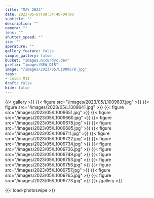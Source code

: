 ```yaml
---
title: "MAY 2023"
date: 2023-05-07T09:34:40-04:00
subtitle: ""
description: ""
camera: ""
lens: ""
shutter_speed: ""
iso: ""
aperature: ""
gallery_feature: false
simple_gallery: false
bucket: "images.mccurdyc.dev"
prefix: "images/NEW_DIR"
image: "/images/2023/05/L1009678.jpg"
tags:
- Leica M11
draft: false
hide: false
---
```


{{< gallery >}}
  {{< figure src="/images/2023/05/L1009637.jpg" >}}
  {{< figure src="/images/2023/05/L1009641.jpg" >}}
  {{< figure src="/images/2023/05/L1009651.jpg" >}}
  {{< figure src="/images/2023/05/L1009660.jpg" >}}
  {{< figure src="/images/2023/05/L1009678.jpg" >}}
  {{< figure src="/images/2023/05/L1009685.jpg" >}}
  {{< figure src="/images/2023/05/L1009711.jpg" >}}
  {{< figure src="/images/2023/05/L1009722.jpg" >}}
  {{< figure src="/images/2023/05/L1009734.jpg" >}}
  {{< figure src="/images/2023/05/L1009736.jpg" >}}
  {{< figure src="/images/2023/05/L1009749.jpg" >}}
  {{< figure src="/images/2023/05/L1009753.jpg" >}}
  {{< figure src="/images/2023/05/L1009756.jpg" >}}
  {{< figure src="/images/2023/05/L1009757.jpg" >}}
  {{< figure src="/images/2023/05/L1009765.jpg" >}}
  {{< figure src="/images/2023/05/L1009773.jpg" >}}
{{< /gallery >}}

{{< load-photoswipe >}}
